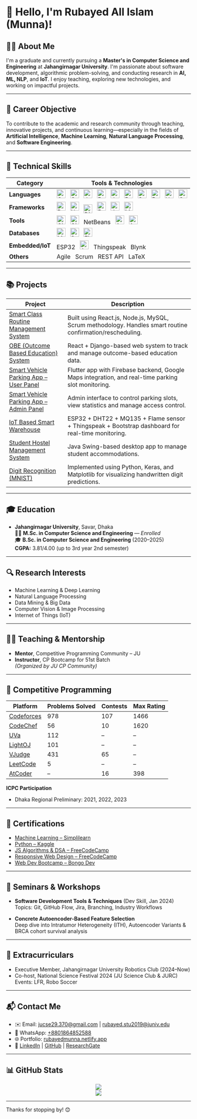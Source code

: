 # 👋 Hello, I'm Rubayed All Islam (Munna)!

## 🧑‍💻 About Me
I'm a graduate and currently pursuing a **Master's in Computer Science and Engineering** at **Jahangirnagar University**. I'm passionate about software development, algorithmic problem-solving, and conducting research in **AI, ML, NLP**, and **IoT**. I enjoy teaching, exploring new technologies, and working on impactful projects.

---

## 🎯 Career Objective
To contribute to the academic and research community through teaching, innovative projects, and continuous learning—especially in the fields of **Artificial Intelligence**, **Machine Learning**, **Natural Language Processing**, and **Software Engineering**.


---


## 🚀 Technical Skills

| Category         | Tools & Technologies                                                                                                         |
|------------------|------------------------------------------------------------------------------------------------------------------------------|
| **Languages**    | <img alt="C" src="https://cdn.jsdelivr.net/gh/devicons/devicon/icons/c/c-original.svg" width="24" /> &nbsp; <img alt="C++" src="https://cdn.jsdelivr.net/gh/devicons/devicon/icons/cplusplus/cplusplus-original.svg" width="24" /> &nbsp; <img alt="Java" src="https://cdn.jsdelivr.net/gh/devicons/devicon/icons/java/java-original.svg" width="24" /> &nbsp; <img alt="Python" src="https://cdn.jsdelivr.net/gh/devicons/devicon/icons/python/python-original.svg" width="24" /> &nbsp; <img alt="JavaScript" src="https://cdn.jsdelivr.net/gh/devicons/devicon/icons/javascript/javascript-original.svg" width="24" /> &nbsp; <img alt="Dart" src="https://cdn.jsdelivr.net/gh/devicons/devicon/icons/dart/dart-original.svg" width="24" /> &nbsp; <img alt="SQL" src="https://cdn.jsdelivr.net/gh/devicons/devicon/icons/mysql/mysql-original.svg" width="24" /> &nbsp; <img alt="PHP" src="https://cdn.jsdelivr.net/gh/devicons/devicon/icons/php/php-original.svg" width="24" /> &nbsp; <img alt="HTML5" src="https://cdn.jsdelivr.net/gh/devicons/devicon/icons/html5/html5-original.svg" width="24" /> &nbsp; <img alt="CSS3" src="https://cdn.jsdelivr.net/gh/devicons/devicon/icons/css3/css3-original.svg" width="24" /> |
| **Frameworks**   | <img alt="React" src="https://cdn.jsdelivr.net/gh/devicons/devicon/icons/react/react-original.svg" width="24" /> &nbsp; <img alt="Node.js" src="https://cdn.jsdelivr.net/gh/devicons/devicon/icons/nodejs/nodejs-original.svg" width="24" /> &nbsp; <img alt="Django" src="https://cdn.worldvectorlogo.com/logos/django.svg" width="24" style="vertical-align:middle;" /> &nbsp; <img alt="Bootstrap" src="https://cdn.jsdelivr.net/gh/devicons/devicon/icons/bootstrap/bootstrap-plain.svg" width="24" /> &nbsp; <img alt="Java Swing" src="https://cdn.jsdelivr.net/gh/devicons/devicon/icons/java/java-original.svg" width="24" /> &nbsp; <img alt="Mocha" src="https://cdn.jsdelivr.net/gh/devicons/devicon/icons/mocha/mocha-plain.svg" width="24" /> |
| **Tools**        | <img alt="Git" src="https://cdn.jsdelivr.net/gh/devicons/devicon/icons/git/git-original.svg" width="24" /> &nbsp; <img alt="GitHub" src="https://cdn.jsdelivr.net/gh/devicons/devicon/icons/github/github-original.svg" width="24" /> &nbsp; NetBeans &nbsp; <img alt="Android Studio" src="https://cdn.jsdelivr.net/gh/devicons/devicon/icons/androidstudio/androidstudio-original.svg" width="24" /> &nbsp; <img alt="Arduino" src="https://cdn.jsdelivr.net/gh/devicons/devicon/icons/arduino/arduino-original.svg" width="24" /> |
| **Databases**    | <img alt="MySQL" src="https://cdn.jsdelivr.net/gh/devicons/devicon/icons/mysql/mysql-original.svg" width="24" /> &nbsp; <img alt="SQLite" src="https://cdn.jsdelivr.net/gh/devicons/devicon/icons/sqlite/sqlite-original.svg" width="24" /> &nbsp; <img alt="Firebase" src="https://cdn.jsdelivr.net/gh/devicons/devicon/icons/firebase/firebase-plain.svg" width="24" /> |
| **Embedded/IoT** | ESP32 &nbsp; <img alt="Arduino" src="https://cdn.jsdelivr.net/gh/devicons/devicon/icons/arduino/arduino-original.svg" width="24" /> &nbsp; Thingspeak &nbsp; Blynk |
| **Others**       | Agile &nbsp; Scrum &nbsp; REST API &nbsp; LaTeX |



---


## 📚 Projects

| Project | Description |
|--------|-------------|
| [Smart Class Routine Management System](https://github.com/JUCSE49-Mavericks/Smart-Class-Routine-Management-System.git) | Built using React.js, Node.js, MySQL, Scrum methodology. Handles smart routine confirmation/rescheduling. |
| [OBE (Outcome Based Education) System](https://github.com/OBESystem/obe-system.git) | React + Django-based web system to track and manage outcome-based education data. |
| [Smart Vehicle Parking App – User Panel](https://github.com/RubayedMunna/svpa-frontend.git) | Flutter app with Firebase backend, Google Maps integration, and real-time parking slot monitoring. |
| [Smart Vehicle Parking App – Admin Panel](https://github.com/RubayedMunna/svpa-admin) | Admin interface to control parking slots, view statistics and manage access control. |
| [IoT Based Smart Warehouse](https://github.com/RubayedMunna/IoT-Based-Smart-Warehouse.git) | ESP32 + DHT22 + MQ135 + Flame sensor + Thingspeak + Bootstrap dashboard for real-time monitoring. |
| [Student Hostel Management System](https://github.com/RubayedMunna/Student-Hostel-Management-System-With-Java.git) | Java Swing-based desktop app to manage student accommodations. |
| [Digit Recognition (MNIST)](https://github.com/RubayedMunna/DigitRecognition_MNIST.git) | Implemented using Python, Keras, and Matplotlib for visualizing handwritten digit predictions. |

---

## 🎓 Education

- **Jahangirnagar University**, Savar, Dhaka  
  🧑‍🎓 **M.Sc. in Computer Science and Engineering** — *Enrolled*  
  🎓 **B.Sc. in Computer Science and Engineering** (2020–2025)  
  **CGPA:** 3.81/4.00 (up to 3rd year 2nd semester)

---

## 🔍 Research Interests
- Machine Learning & Deep Learning  
- Natural Language Processing  
- Data Mining & Big Data  
- Computer Vision & Image Processing  
- Internet of Things (IoT)

---

## 👨‍🏫 Teaching & Mentorship
- **Mentor**, Competitive Programming Community – JU  
- **Instructor**, CP Bootcamp for 51st Batch  
  *(Organized by JU CP Community)*

---

## 🏅 Competitive Programming

| Platform | Problems Solved | Contests | Max Rating |
|----------|------------------|----------|------------|
| [Codeforces](https://codeforces.com/profile/RubayedMunna) | 978 | 107 | 1466 |
| [CodeChef](https://www.codechef.com/users/munna_370) | 56  | 10  | 1620 |
| [UVa](https://uhunt.onlinejudge.org/id/1140584) | 112 | – | – |
| [LightOJ](https://lightoj.com/user/rubayedmunna) | 101 | – | – |
| [VJudge](https://vjudge.net/user/Rubayed_370) | 431 | 65 | – |
| [LeetCode](https://leetcode.com/u/RubayedMunna/) | 5 | – | – |
| [AtCoder](https://atcoder.jp/users/RubayedMunna) | – | 16 | 398 |

**ICPC Participation**  
- Dhaka Regional Preliminary: 2021, 2022, 2023

---

## 📜 Certifications
- [Machine Learning – Simplilearn](https://simpli-web.app.link/e/xWB7xRXDOQb)
- [Python – Kaggle](https://www.kaggle.com/learn/certification/rubayedallislam/python)
- [JS Algorithms & DSA – FreeCodeCamp](https://www.freecodecamp.org/certification/RubayedMunna/javascript-algorithms-and-data-structures)
- [Responsive Web Design – FreeCodeCamp](https://www.freecodecamp.org/certification/RubayedMunna/responsive-web-design)
- [Web Dev Bootcamp – Bongo Dev](https://drive.google.com/file/d/1WMZHlVWwKVdPqEX-wquthkU7Gmw9DreQ/view?usp=sharing)

---

## 🎤 Seminars & Workshops
- **Software Development Tools & Techniques** (Dev Skill, Jan 2024)  
  Topics: Git, GitHub Flow, Jira, Branching, Industry Workflows

- **Concrete Autoencoder-Based Feature Selection**  
  Deep dive into Intratumor Heterogeneity (ITH), Autoencoder Variants & BRCA cohort survival analysis

---

## 🌟 Extracurriculars
- Executive Member, Jahangirnagar University Robotics Club (2024–Now)
- Co-host, National Science Festival 2024 (JU Science Club & JURC)  
  Events: LFR, Robo Soccer

---

## 📬 Contact Me

- ✉️ Email: [jucse29.370@gmail.com](mailto:jucse29.370@gmail.com) | [rubayed.stu2019@juniv.edu](mailto:rubayed.stu2019@juniv.edu)  
- 💬 WhatsApp: [+8801864852588](https://wa.me/8801864852588)  
- 🌐 Portfolio: [rubayedmunna.netlify.app](https://rubayedmunna.netlify.app)  
- 🔗 [LinkedIn](https://www.linkedin.com/in/rubayed-all-islam-1683841b4/) | [GitHub](https://github.com/RubayedMunna) | [ResearchGate](https://www.researchgate.net/profile/Rubayed-Islam)

---

## 📊 GitHub Stats

<p align="center">
  <img src="https://github-readme-stats.vercel.app/api?username=RubayedMunna&show_icons=true&theme=radical" />
  <br />
  <img src="https://github-readme-stats.vercel.app/api/top-langs/?username=RubayedMunna&layout=compact&theme=radical" />
</p>

---

Thanks for stopping by! 😊
